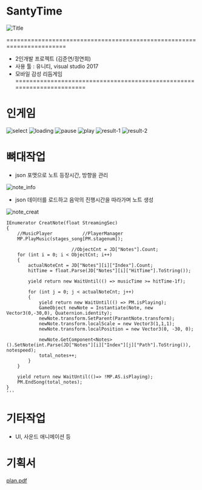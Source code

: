 # SantyTime
![Title](https://user-images.githubusercontent.com/26218409/165750404-9f2565eb-e1bb-457f-add6-4a10696ff999.png)


=======================================================================

* 2인개발 프로젝트 (김준연/정연희)
* 사용 툴 : 유니티, visual studio 2017
* 모바일 감성 리듬게임
=======================================================================

# 인게임 
![select](https://user-images.githubusercontent.com/26218409/165755035-f2091050-4168-47ed-8b5d-57f8e184a5f1.png)
![loading](https://user-images.githubusercontent.com/26218409/165755037-61c509c8-3b31-40d3-924b-cd5e3302de03.png)
![pause](https://user-images.githubusercontent.com/26218409/165755046-824eaf47-9626-494b-9013-70e7a30a0801.png)
![play](https://user-images.githubusercontent.com/26218409/165755047-47672d42-d7a1-4fa3-8c5c-6cacc3f10888.png)
![result-1](https://user-images.githubusercontent.com/26218409/165755051-cb74702c-655c-4294-8848-0ebd589f196f.png)
![result-2](https://user-images.githubusercontent.com/26218409/165755053-ef4141ab-2ea9-432e-a71e-3e529fa7ceee.png)

# 뼈대작업
* json 포맷으로 노트 등장시간, 방향을 관리

![note_info](https://user-images.githubusercontent.com/26218409/165755817-1c962063-0b8e-4ff3-97f9-bb19f961b1c6.png)

* json 데이터를 로드하고 음악의 진행시간을 따라가며 노트 생성

![note_creat](https://user-images.githubusercontent.com/26218409/165756685-36e1dc46-8d43-4d01-bd14-a3a552e530ca.png)


    IEnumerator CreatNote(float StreamingSec)
    {
        //MusicPlayer           //PlayerManager
        MP.PlayMusic(stages_song[PM.stagenum]);

                            //ObjectCnt = JD["Notes"].Count;
        for (int i = 0; i < ObjectCnt; i++)
        {
            actualNoteCnt = JD["Notes"][i]["Index"].Count;
            hitTime = float.Parse(JD["Notes"][i]["HitTime"].ToString());

            yield return new WaitUntil(() => musicTime >= hitTime-1f);

            for (int j = 0; j < actualNoteCnt; j++)
            {
                yield return new WaitUntil(() => PM.isPlaying);
                GameObject newNote = Instantiate(Note, new Vector3(0,-30,0), Quaternion.identity);
                newNote.transform.SetParent(ParantNote.transform);
                newNote.transform.localScale = new Vector3(1,1,1);
                newNote.transform.localPosition = new Vector3(0, -30, 0);

                newNote.GetComponent<Notes>().SetNote(int.Parse(JD["Notes"][i]["Index"][j]["Path"].ToString()), notespeed);
                total_notes++;
            }
        }

        yield return new WaitUntil(()=> !MP.AS.isPlaying);
        PM.EndSong(total_notes);
    }
    '''

# 기타작업
* UI, 사운드 애니메이션 등
# 기획서
[plan.pdf](https://github.com/mynamejohn/SantyTime/files/8582676/plan.pdf)
